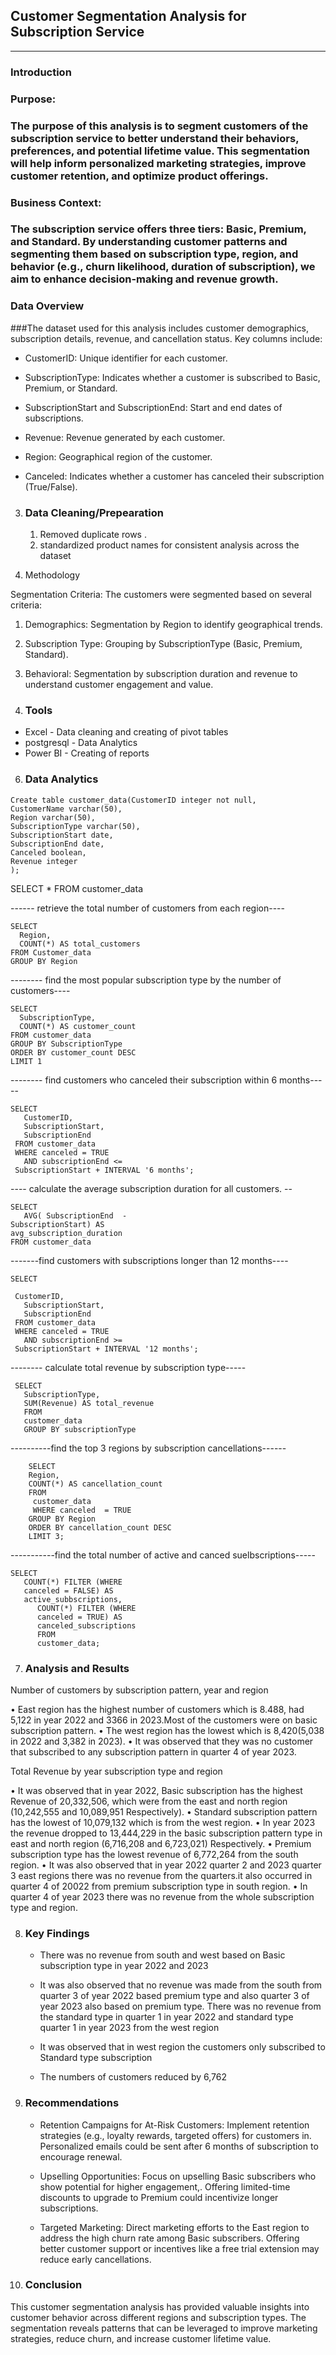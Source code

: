 ## Customer Segmentation Analysis for Subscription Service
---

### Introduction

### Purpose:

### The purpose of this analysis is to segment customers of the subscription service to better understand their behaviors, preferences, and potential lifetime value. This segmentation will help inform personalized marketing strategies, improve customer retention, and optimize product offerings.

### Business Context: 
### The subscription service offers three tiers: Basic, Premium, and Standard. By understanding customer patterns and segmenting them based on subscription type, region, and behavior (e.g., churn likelihood, duration of subscription), we aim to enhance decision-making and revenue growth.


### Data Overview

###The dataset used for this analysis includes customer demographics, subscription details, revenue, and cancellation status. Key columns include:

- CustomerID: Unique identifier for each customer.

- SubscriptionType: Indicates whether a customer is subscribed to Basic, Premium, or Standard.

- SubscriptionStart and SubscriptionEnd: Start and end dates of subscriptions.

- Revenue: Revenue generated by each customer.

- Region: Geographical region of the customer.

- Canceled: Indicates whether a customer has canceled their subscription (True/False).


 3. ### Data Cleaning/Prepearation


      1.	Removed duplicate rows .
      2.	standardized product names for consistent analysis across the dataset


4. Methodology

Segmentation Criteria: The customers were segmented based on several criteria:

1. Demographics: Segmentation by Region to identify geographical trends.


2. Subscription Type: Grouping by SubscriptionType (Basic, Premium, Standard).


3. Behavioral: Segmentation by subscription duration and revenue to understand customer engagement and value.


 5. ### Tools

- Excel - Data cleaning and creating of pivot tables
- postgresql - Data Analytics
- Power BI - Creating of reports

  

6. ### Data Analytics


```
Create table customer_data(CustomerID integer not null,
CustomerName varchar(50),
Region varchar(50),
SubscriptionType varchar(50),
SubscriptionStart date,
SubscriptionEnd date,
Canceled boolean,
Revenue integer
);
```
SELECT * FROM customer_data



------ retrieve the total number of customers from each region----
```
SELECT
  Region,
  COUNT(*) AS total_customers
FROM Customer_data
GROUP BY Region
```

-------- find the most popular subscription type by the number of customers----
```
SELECT
  SubscriptionType,
  COUNT(*) AS customer_count
FROM customer_data
GROUP BY SubscriptionType
ORDER BY customer_count DESC
LIMIT 1
```
-------- find customers who canceled their subscription within 6 months-----
```
SELECT
   CustomerID,
   SubscriptionStart,
   SubscriptionEnd 
 FROM customer_data
 WHERE canceled = TRUE
   AND subscriptionEnd <=
 SubscriptionStart + INTERVAL '6 months';
```
---- calculate the average subscription duration for all customers. --
```
SELECT
   AVG( SubscriptionEnd  -
SubscriptionStart) AS
avg_subscription_duration
FROM customer_data
```
 
-------find customers with subscriptions longer than 12 months----
```
SELECT

 CustomerID,
   SubscriptionStart,
   SubscriptionEnd 
 FROM customer_data
 WHERE canceled = TRUE
   AND subscriptionEnd >=
 SubscriptionStart + INTERVAL '12 months';
```


 -------- calculate total revenue by subscription type-----
```
 SELECT
   SubscriptionType,
   SUM(Revenue) AS total_revenue
   FROM 
   customer_data
   GROUP BY subscriptionType
```

----------find the top 3 regions by subscription cancellations------

```
    SELECT
    Region,
	COUNT(*) AS cancellation_count
	FROM 
	 customer_data
	 WHERE canceled  = TRUE
	GROUP BY Region
	ORDER BY cancellation_count DESC
	LIMIT 3;

 ```

-----------find the total number of active and canced suelbscriptions-----


```
SELECT
   COUNT(*) FILTER (WHERE
   canceled = FALSE) AS
   active_subbscriptions,
      COUNT(*) FILTER (WHERE
	  canceled = TRUE) AS
	  canceled_subscriptions
	  FROM
	  customer_data;
```


7. ### Analysis and Results


Number of customers by subscription pattern, year and region

•	East region has the highest number of customers which is 8.488, had 5,122 in year 2022 and 3366 in 2023.Most of the customers were on basic subscription pattern.
•	The west region has the lowest which is 8,420(5,038 in 2022 and 3,382 in 2023).
•	It was observed that they was no customer that subscribed to any subscription pattern in quarter 4  of year 2023.

Total Revenue by year subscription type and region
        
•	It was observed that in year 2022, Basic subscription has the highest Revenue of 20,332,506, which were from the east and north region (10,242,555 and 10,089,951 Respectively).
•	Standard subscription pattern has the lowest of 10,079,132 which is from the west region.
•	In year 2023 the revenue dropped to 13,444,229 in the basic subscription pattern type in east and north region (6,716,208 and 6,723,021) Respectively.
•	Premium subscription type has the lowest revenue of 6,772,264 from the south region.
•	It was also observed that in year 2022 quarter 2 and 2023 quarter 3 east regions there was no revenue from the quarters.it also occurred in quarter 4 of 20022 from premium 
        subscription type in south region.
•	In quarter 4 of year 2023 there was no revenue from the whole subscription type and region.


      
8. ### Key Findings
	-  There was no revenue from south and west based on Basic subscription type in year 2022 and 2023
	-  It was also observed that no revenue was made from the south from quarter 3 of year 2022 based premium type and also quarter 3 of year 2023 also based on premium type. There 
           was  no revenue from the standard type in quarter 1 in year 2022 and standard type quarter 1 in year 2023 from the west region

	- It was observed that in west region the customers only subscribed to Standard type subscription
	- The numbers of customers reduced by 6,762


9.  ### Recommendations

     - Retention Campaigns for At-Risk Customers: Implement retention strategies (e.g., loyalty rewards, targeted offers) for customers in. Personalized emails could be sent after 6 
       months of subscription to encourage renewal.

     - Upselling Opportunities: Focus on upselling Basic subscribers who show potential for higher engagement,. Offering limited-time discounts to upgrade to Premium could incentivize 
       longer subscriptions.

     - Targeted Marketing: Direct marketing efforts to the East region to address the high churn rate among Basic subscribers. Offering better customer support or incentives like a free 
       trial extension may reduce early cancellations.


10. ### Conclusion

This customer segmentation analysis has provided valuable insights into customer behavior across different regions and subscription types. The segmentation reveals patterns that can be leveraged to improve marketing strategies, reduce churn, and increase customer lifetime value.






